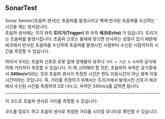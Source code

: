 
SonarTest
---

Sonar Sensor(초음파 센서)는 초음파를 발생시키고 벽에 반사된 초음파를 수신하는 시간을 재는 센서입니다.  
초음파 센서에는 각각 좌측 __트리거(Trigger)__
와 우측 
__에코(Echo)__
가 있습니다. 트리거는 초음파를 발생시킵니다. 
초음파 신호는 물체에 닿으면 반사하는 성질이 있기 때문에 에코에서 반사된 초음파를 수신하여 초음파를 발생시킨 시점부터 수신된 시점까지의 시간을 측정할 수
있습니다.  


따라서 우리는 초음파 신호로 로봇 앞에 장애물의 유무나 
`거리 = 시간 X 속력`의 공식에 의해 거리까지 측정할 수 있습니다. 
이 때 고려해야 할 것은, 초음파의 속력은 공기중에서 **340m/s**이라는 것과 초음파 센서가 측정한 시간은 편도 이동시간이 아닌 왕복 이동시간이라는 것입니다. 
즉, 거리를 측정하기 위해서는 트리거에서 발생시킨 신호가 에코에서 수신된 시간을 측정하여 2로 나누고, 속력인 340m/s를 곱하면 됩니다.  

***

이 코드로 초음파 센서로 거리를 측정할 수 있습니다. 

코드를 업로드 하고 초음파 센서로 측정된 거리를 시리얼 모니터로 확인할 수 있습니다.
